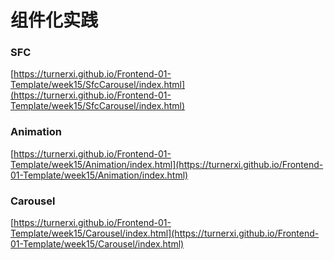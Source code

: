 # 组件化实践

### SFC

[https://turnerxi.github.io/Frontend-01-Template/week15/SfcCarousel/index.html](https://turnerxi.github.io/Frontend-01-Template/week15/SfcCarousel/index.html)

### Animation

[https://turnerxi.github.io/Frontend-01-Template/week15/Animation/index.html](https://turnerxi.github.io/Frontend-01-Template/week15/Animation/index.html)

### Carousel

[https://turnerxi.github.io/Frontend-01-Template/week15/Carousel/index.html](https://turnerxi.github.io/Frontend-01-Template/week15/Carousel/index.html)
